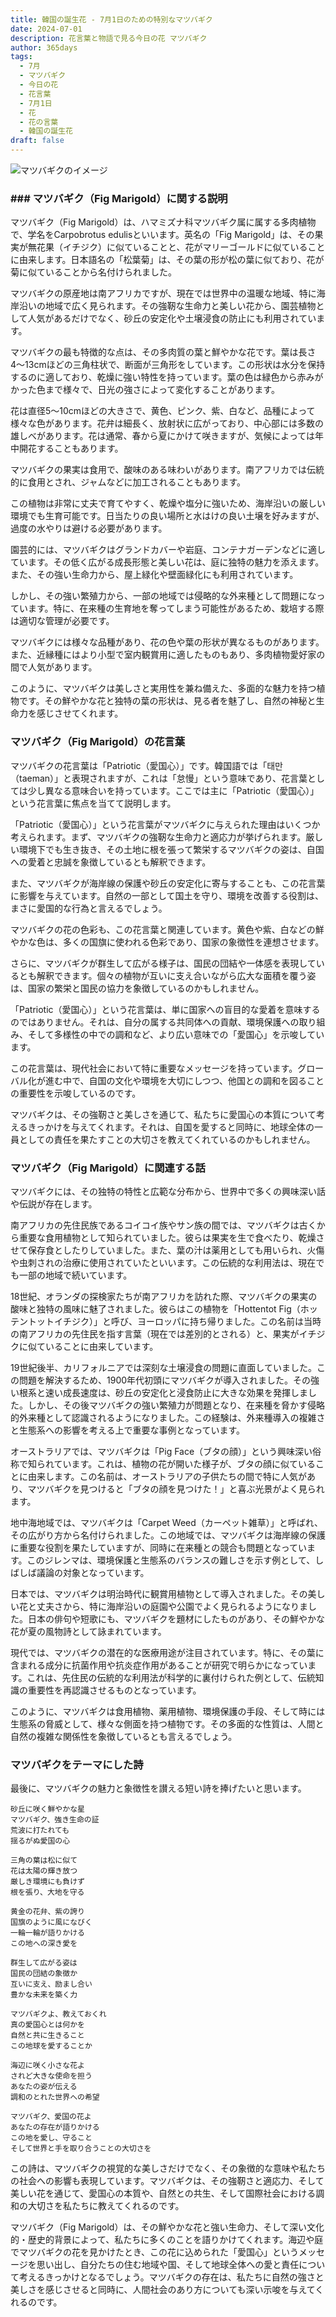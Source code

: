 ```yaml
---
title: 韓国の誕生花 - 7月1日のための特別なマツバギク
date: 2024-07-01
description: 花言葉と物語で見る今日の花 マツバギク
author: 365days
tags:
  - 7月
  - マツバギク
  - 今日の花
  - 花言葉
  - 7月1日
  - 花
  - 花の言葉
  - 韓国の誕生花
draft: false
---
```



![マツバギクのイメージ](https://cdn.pixabay.com/photo/2017/11/14/00/28/wormwood-some-competition-2947198_960_720.jpg#center#center)


### ### マツバギク（Fig Marigold）に関する説明

マツバギク（Fig Marigold）は、ハマミズナ科マツバギク属に属する多肉植物で、学名をCarpobrotus edulisといいます。英名の「Fig Marigold」は、その果実が無花果（イチジク）に似ていることと、花がマリーゴールドに似ていることに由来します。日本語名の「松葉菊」は、その葉の形が松の葉に似ており、花が菊に似ていることから名付けられました。

マツバギクの原産地は南アフリカですが、現在では世界中の温暖な地域、特に海岸沿いの地域で広く見られます。その強靭な生命力と美しい花から、園芸植物として人気があるだけでなく、砂丘の安定化や土壌浸食の防止にも利用されています。

マツバギクの最も特徴的な点は、その多肉質の葉と鮮やかな花です。葉は長さ4〜13cmほどの三角柱状で、断面が三角形をしています。この形状は水分を保持するのに適しており、乾燥に強い特性を持っています。葉の色は緑色から赤みがかった色まで様々で、日光の強さによって変化することがあります。

花は直径5〜10cmほどの大きさで、黄色、ピンク、紫、白など、品種によって様々な色があります。花弁は細長く、放射状に広がっており、中心部には多数の雄しべがあります。花は通常、春から夏にかけて咲きますが、気候によっては年中開花することもあります。

マツバギクの果実は食用で、酸味のある味わいがあります。南アフリカでは伝統的に食用とされ、ジャムなどに加工されることもあります。

この植物は非常に丈夫で育てやすく、乾燥や塩分に強いため、海岸沿いの厳しい環境でも生育可能です。日当たりの良い場所と水はけの良い土壌を好みますが、過度の水やりは避ける必要があります。

園芸的には、マツバギクはグランドカバーや岩庭、コンテナガーデンなどに適しています。その低く広がる成長形態と美しい花は、庭に独特の魅力を添えます。また、その強い生命力から、屋上緑化や壁面緑化にも利用されています。

しかし、その強い繁殖力から、一部の地域では侵略的な外来種として問題になっています。特に、在来種の生育地を奪ってしまう可能性があるため、栽培する際は適切な管理が必要です。

マツバギクには様々な品種があり、花の色や葉の形状が異なるものがあります。また、近縁種にはより小型で室内観賞用に適したものもあり、多肉植物愛好家の間で人気があります。

このように、マツバギクは美しさと実用性を兼ね備えた、多面的な魅力を持つ植物です。その鮮やかな花と独特の葉の形状は、見る者を魅了し、自然の神秘と生命力を感じさせてくれます。

### マツバギク（Fig Marigold）の花言葉

マツバギクの花言葉は「Patriotic（愛国心）」です。韓国語では「태만（taeman）」と表現されますが、これは「怠慢」という意味であり、花言葉としては少し異なる意味合いを持っています。ここでは主に「Patriotic（愛国心）」という花言葉に焦点を当てて説明します。

「Patriotic（愛国心）」という花言葉がマツバギクに与えられた理由はいくつか考えられます。まず、マツバギクの強靭な生命力と適応力が挙げられます。厳しい環境下でも生き抜き、その土地に根を張って繁栄するマツバギクの姿は、自国への愛着と忠誠を象徴しているとも解釈できます。

また、マツバギクが海岸線の保護や砂丘の安定化に寄与することも、この花言葉に影響を与えています。自然の一部として国土を守り、環境を改善する役割は、まさに愛国的な行為と言えるでしょう。

マツバギクの花の色彩も、この花言葉と関連しています。黄色や紫、白などの鮮やかな色は、多くの国旗に使われる色彩であり、国家の象徴性を連想させます。

さらに、マツバギクが群生して広がる様子は、国民の団結や一体感を表現しているとも解釈できます。個々の植物が互いに支え合いながら広大な面積を覆う姿は、国家の繁栄と国民の協力を象徴しているのかもしれません。

「Patriotic（愛国心）」という花言葉は、単に国家への盲目的な愛着を意味するのではありません。それは、自分の属する共同体への貢献、環境保護への取り組み、そして多様性の中での調和など、より広い意味での「愛国心」を示唆しています。

この花言葉は、現代社会において特に重要なメッセージを持っています。グローバル化が進む中で、自国の文化や環境を大切にしつつ、他国との調和を図ることの重要性を示唆しているのです。

マツバギクは、その強靭さと美しさを通じて、私たちに愛国心の本質について考えるきっかけを与えてくれます。それは、自国を愛すると同時に、地球全体の一員としての責任を果たすことの大切さを教えてくれているのかもしれません。

### マツバギク（Fig Marigold）に関連する話

マツバギクには、その独特の特性と広範な分布から、世界中で多くの興味深い話や伝説が存在します。

南アフリカの先住民族であるコイコイ族やサン族の間では、マツバギクは古くから重要な食用植物として知られていました。彼らは果実を生で食べたり、乾燥させて保存食としたりしていました。また、葉の汁は薬用としても用いられ、火傷や虫刺されの治療に使用されていたといいます。この伝統的な利用法は、現在でも一部の地域で続いています。

18世紀、オランダの探検家たちが南アフリカを訪れた際、マツバギクの果実の酸味と独特の風味に魅了されました。彼らはこの植物を「Hottentot Fig（ホッテントットイチジク）」と呼び、ヨーロッパに持ち帰りました。この名前は当時の南アフリカの先住民を指す言葉（現在では差別的とされる）と、果実がイチジクに似ていることに由来しています。

19世紀後半、カリフォルニアでは深刻な土壌浸食の問題に直面していました。この問題を解決するため、1900年代初頭にマツバギクが導入されました。その強い根系と速い成長速度は、砂丘の安定化と浸食防止に大きな効果を発揮しました。しかし、その後マツバギクの強い繁殖力が問題となり、在来種を脅かす侵略的外来種として認識されるようになりました。この経験は、外来種導入の複雑さと生態系への影響を考える上で重要な事例となっています。

オーストラリアでは、マツバギクは「Pig Face（ブタの顔）」という興味深い俗称で知られています。これは、植物の花が開いた様子が、ブタの顔に似ていることに由来します。この名前は、オーストラリアの子供たちの間で特に人気があり、マツバギクを見つけると「ブタの顔を見つけた！」と喜ぶ光景がよく見られます。

地中海地域では、マツバギクは「Carpet Weed（カーペット雑草）」と呼ばれ、その広がり方から名付けられました。この地域では、マツバギクは海岸線の保護に重要な役割を果たしていますが、同時に在来種との競合も問題となっています。このジレンマは、環境保護と生態系のバランスの難しさを示す例として、しばしば議論の対象となっています。

日本では、マツバギクは明治時代に観賞用植物として導入されました。その美しい花と丈夫さから、特に海岸沿いの庭園や公園でよく見られるようになりました。日本の俳句や短歌にも、マツバギクを題材にしたものがあり、その鮮やかな花が夏の風物詩として詠まれています。

現代では、マツバギクの潜在的な医療用途が注目されています。特に、その葉に含まれる成分に抗菌作用や抗炎症作用があることが研究で明らかになっています。これは、先住民の伝統的な利用法が科学的に裏付けられた例として、伝統知識の重要性を再認識させるものとなっています。

このように、マツバギクは食用植物、薬用植物、環境保護の手段、そして時には生態系の脅威として、様々な側面を持つ植物です。その多面的な性質は、人間と自然の複雑な関係性を象徴しているとも言えるでしょう。

### マツバギクをテーマにした詩

最後に、マツバギクの魅力と象徴性を讃える短い詩を捧げたいと思います。

```
砂丘に咲く鮮やかな星
マツバギク、強き生命の証
荒波に打たれても
揺るがぬ愛国の心

三角の葉は松に似て
花は太陽の輝き放つ
厳しき環境にも負けず
根を張り、大地を守る

黄金の花弁、紫の誇り
国旗のように風になびく
一輪一輪が語りかける
この地への深き愛を

群生して広がる姿は
国民の団結の象徴か
互いに支え、励まし合い
豊かな未来を築く力

マツバギクよ、教えておくれ
真の愛国心とは何かを
自然と共に生きること
この地球を愛することか

海辺に咲く小さな花よ
されど大きな使命を担う
あなたの姿が伝える
調和のとれた世界への希望

マツバギク、愛国の花よ
あなたの存在が語りかける
この地を愛し、守ること
そして世界と手を取り合うことの大切さを
```

この詩は、マツバギクの視覚的な美しさだけでなく、その象徴的な意味や私たちの社会への影響も表現しています。マツバギクは、その強靭さと適応力、そして美しい花を通じて、愛国心の本質や、自然との共生、そして国際社会における調和の大切さを私たちに教えてくれるのです。

マツバギク（Fig Marigold）は、その鮮やかな花と強い生命力、そして深い文化的・歴史的背景によって、私たちに多くのことを語りかけてくれます。海辺や庭でマツバギクの花を見かけたとき、この花に込められた「愛国心」というメッセージを思い出し、自分たちの住む地域や国、そして地球全体への愛と責任について考えるきっかけとなるでしょう。マツバギクの存在は、私たちに自然の強さと美しさを感じさせると同時に、人間社会のあり方についても深い示唆を与えてくれるのです。


